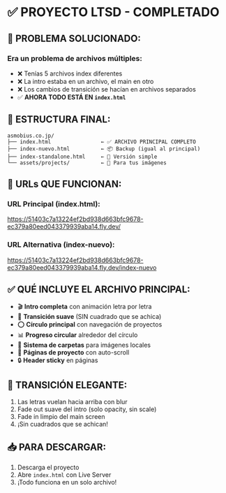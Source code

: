 # ✅ PROYECTO LTSD - COMPLETADO

## 🎯 **PROBLEMA SOLUCIONADO:**

### **Era un problema de archivos múltiples:**
- ❌ Tenías 5 archivos index diferentes
- ❌ La intro estaba en un archivo, el main en otro  
- ❌ Los cambios de transición se hacían en archivos separados
- ✅ **AHORA TODO ESTÁ EN `index.html`**

## 📁 **ESTRUCTURA FINAL:**

```
asmobius.co.jp/
├── index.html                ← ✅ ARCHIVO PRINCIPAL COMPLETO
├── index-nuevo.html          ← 📦 Backup (igual al principal)
├── index-standalone.html     ← 🔧 Versión simple
└── assets/projects/          ← 📁 Para tus imágenes
```

## 🚀 **URLs QUE FUNCIONAN:**

### **URL Principal (index.html):**
https://51403c7a13224ef2bd938d663bfc9678-ec379a80eed043379939aba14.fly.dev/

### **URL Alternativa (index-nuevo):**
https://51403c7a13224ef2bd938d663bfc9678-ec379a80eed043379939aba14.fly.dev/index-nuevo

## ✅ **QUÉ INCLUYE EL ARCHIVO PRINCIPAL:**

- 🎬 **Intro completa** con animación letra por letra
- 🌟 **Transición suave** (SIN cuadrado que se achica)
- ⭕ **Círculo principal** con navegación de proyectos
- 📊 **Progreso circular** alrededor del círculo
- 🎯 **Sistema de carpetas** para imágenes locales
- 📱 **Páginas de proyecto** con auto-scroll
- 🔒 **Header sticky** en páginas

## 🎨 **TRANSICIÓN ELEGANTE:**

1. Las letras vuelan hacia arriba con blur
2. Fade out suave del intro (solo opacity, sin scale)
3. Fade in limpio del main screen
4. ¡Sin cuadrados que se achican!

## 📥 **PARA DESCARGAR:**

1. Descarga el proyecto
2. Abre `index.html` con Live Server
3. ¡Todo funciona en un solo archivo!
